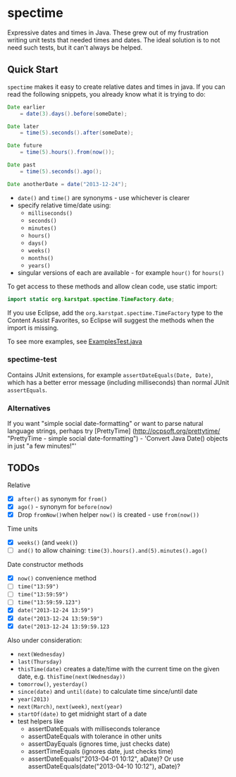 spectime
========

Expressive dates and times in Java. These grew out of my frustration writing unit tests that needed times and dates. The ideal solution is to not need such tests, but it can't always be helped. 


Quick Start
-----------

`spectime` makes it easy to create relative dates and times in java. If you can read the following snippets, you already know what it is trying to do:

```java
Date earlier
    = date(3).days().before(someDate);

Date later
    = time(5).seconds().after(someDate);

Date future
    = time(5).hours().from(now());

Date past
    = time(5).seconds().ago();

```
```java
Date anotherDate = date("2013-12-24");
```
* `date()` and `time()` are synonyms - use whichever is clearer
* specify relative time/date using:
    * `milliseconds()`
    * `seconds()`
    * `minutes()`
    * `hours()`
    * `days()`
    * `weeks()`
    * `months()`
    * `years()`
* singular versions of each are available - for example `hour()` for `hours()`

To get access to these methods and allow clean code, use static import:
```java
import static org.karstpat.spectime.TimeFactory.date;
```
If you use Eclipse, add the `org.karstpat.spectime.TimeFactory` type to the Content Assist Favorites, so Eclipse will suggest the methods when the import is missing.

To see more examples, see [ExamplesTest.java](https://github.com/ayeseeem/spectime/blob/master/spectime-core/src/test/java/org/karstpat/spectime/example/ExamplesTest.java "Examples")

### spectime-test

Contains JUnit extensions, for example `assertDateEquals(Date, Date)`, which
has a better error message (including milliseconds) than normal JUnit 
`assertEquals`.

### Alternatives

If you want "simple social date-formatting" or want to parse natural language strings, perhaps try [PrettyTime] (http://ocpsoft.org/prettytime/ "PrettyTime - simple social date-formatting") - 'Convert Java Date() objects in just "a few minutes!"'


TODOs
-----

Relative
- [x] `after()` as synonym for `from()`
- [x] `ago()` - synonym for `before(now)`
- [x] Drop `fromNow()`when helper `now()` is created - use `from(now())`

Time units
- [x] `weeks()` (and `week()`)
- [ ] `and()` to allow chaining: `time(3).hours().and(5).minutes().ago()`

Date constructor methods
- [x] `now()` convenience method
- [ ] `time("13:59")`
- [ ] `time("13:59:59")`
- [ ] `time("13:59:59.123")`
- [x] `date("2013-12-24 13:59")`
- [x] `date("2013-12-24 13:59:59")`
- [x] `date("2013-12-24 13:59:59.123`

Also under consideration:
- `next(Wednesday)`
- `last(Thursday)`
- `thisTime(date)` creates a date/time with the current time on the given date, e.g. `thisTime(next(Wednesday))`
- `tomorrow()`, `yesterday()`
- `since(date)` and `until(date)` to calculate time since/until date
- `year(2013)`
- `next(March)`, `next(week)`, `next(year)`
- `startOf(date)` to get midnight start of a date
- test helpers like
    - assertDateEquals with milliseconds tolerance
    - assertDateEquals with tolerance in other units
    - assertDayEquals (ignores time, just checks date)
    - assertTimeEquals (ignores date, just checks time)
    - assertDateEquals("2013-04-01 10:12", aDate)? Or use 
      assertDateEquals(date("2013-04-10 10:12"), aDate)?


